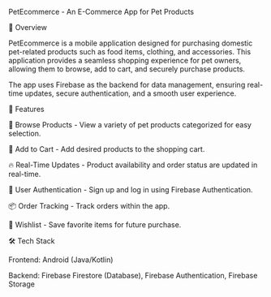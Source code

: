 PetEcommerce - An E-Commerce App for Pet Products

📌 Overview

PetEcommerce is a mobile application designed for purchasing domestic pet-related products such as food items, clothing, and accessories. This application provides a seamless shopping experience for pet owners, allowing them to browse, add to cart, and securely purchase products.

The app uses Firebase as the backend for data management, ensuring real-time updates, secure authentication, and a smooth user experience.

🚀 Features

🐶 Browse Products - View a variety of pet products categorized for easy selection.

🛒 Add to Cart - Add desired products to the shopping cart.

🔥 Real-Time Updates - Product availability and order status are updated in real-time.

🔐 User Authentication - Sign up and log in using Firebase Authentication.

📦 Order Tracking - Track orders within the app.

🌟 Wishlist - Save favorite items for future purchase.

🛠️ Tech Stack

Frontend: Android (Java/Kotlin)

Backend: Firebase Firestore (Database), Firebase Authentication, Firebase Storage
